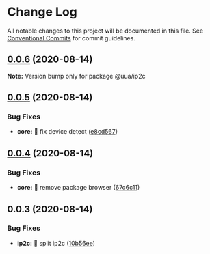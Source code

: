 # Change Log

All notable changes to this project will be documented in this file.
See [Conventional Commits](https://conventionalcommits.org) for commit guidelines.

## [0.0.6](https://github.com/willin/uua/compare/v0.0.5...v0.0.6) (2020-08-14)

**Note:** Version bump only for package @uua/ip2c





## [0.0.5](https://github.com/willin/uua/compare/v0.0.4...v0.0.5) (2020-08-14)


### Bug Fixes

* **core:** :bug: fix device detect ([e8cd567](https://github.com/willin/uua/commit/e8cd567fd3cfb6e4c160754e4f0d794977ee3a79))





## [0.0.4](https://github.com/willin/uua/compare/v0.0.3...v0.0.4) (2020-08-14)


### Bug Fixes

* **core:** :bug: remove package browser ([67c6c11](https://github.com/willin/uua/commit/67c6c11487dc3883f59f1107084c4f85616913fb))





## 0.0.3 (2020-08-14)


### Bug Fixes

* **ip2c:** :art: split ip2c ([10b56ee](https://github.com/willin/uua/commit/10b56ee4503cb7e5e056fdd7be0b506b689f033c))
